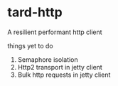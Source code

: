 # tard-http
A resilient performant http client

things yet to do
1. Semaphore isolation
2. Http2 transport in jetty client
3. Bulk http requests in jetty client
